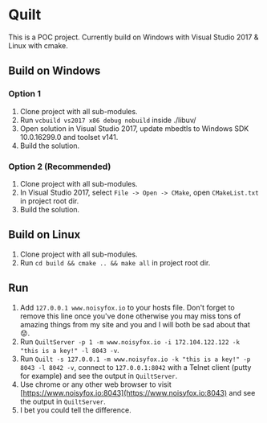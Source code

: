 # Quilt

This is a POC project. Currently build on Windows with Visual Studio 2017 & Linux with cmake.

## Build on Windows
### Option 1
1. Clone project with all sub-modules.
2. Run `vcbuild vs2017 x86 debug nobuild` inside ./libuv/
3. Open solution in Visual Studio 2017, update mbedtls to Windows SDK 10.0.16299.0 and toolset v141.
4. Build the solution.

### Option 2 (Recommended)
1. Clone project with all sub-modules.
2. In Visual Studio 2017, select `File -> Open -> CMake`, open `CMakeList.txt` in project root dir.
3. Build the solution.

## Build on Linux
1. Clone project with all sub-modules.
2. Run `cd build && cmake .. && make all` in project root dir.

## Run
1. Add `127.0.0.1 www.noisyfox.io` to your hosts file. Don't forget to remove this line once you've done otherwise you may miss tons of amazing things from my site and you and I will both be sad about that :worried:.
2. Run `QuiltServer -p 1 -m www.noisyfox.io -i 172.104.122.122 -k "this is a key!" -l 8043 -v`.
3. Run `Quilt -s 127.0.0.1 -m www.noisyfox.io -k "this is a key!" -p 8043 -l 8042 -v`, connect to `127.0.0.1:8042` with a Telnet client (putty for example) and see the output in `QuiltServer`.
4. Use chrome or any other web browser to visit [https://www.noisyfox.io:8043](https://www.noisyfox.io:8043) and see the output in `QuiltServer`.
5. I bet you could tell the difference.

